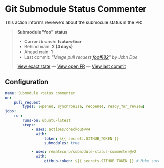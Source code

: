 # Git Submodule Status Commenter

This action informs reviewers about the submodule status in the PR:

> **Submodule "foo" status**
>
> -   Current branch: **feature/bar**
> -   Behind main: **2 (4 days)**
> -   Ahead main: **1**
> -   Last commit: _"Merge pull request [foo#182](#)" by John Doe_
>
> [View exact state](#) — [View open PR](#) — [View last commit](#)

## Configuration

```yaml
name: Submodule status commenter
on:
    pull_request:
        types: [opened, synchronize, reopened, ready_for_review]
jobs:
    run:
        runs-on: ubuntu-latest
        steps:
            - uses: actions/checkout@v4
              with:
                  token: ${{ secrets.GITHUB_TOKEN }}
                  submodules: true

            - uses: rematocorp/submodule-status-commenter@v2
              with:
                  github-token: ${{ secrets.GITHUB_TOKEN }} # Make sure this token can access your submodules
```
